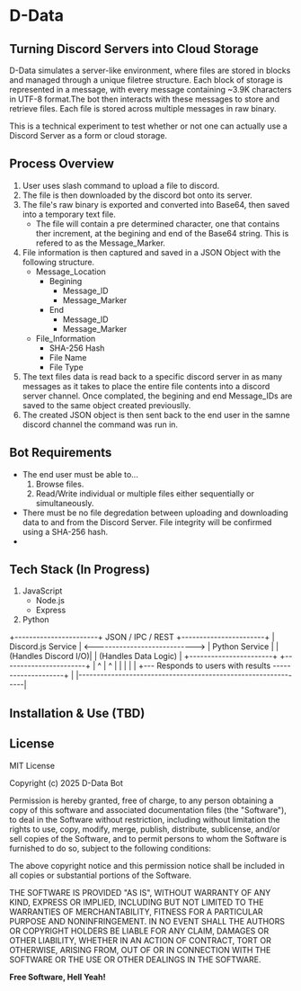 # D-Data
## Turning Discord Servers into Cloud Storage

D-Data simulates a server-like environment, where files are stored in blocks and managed through a unique filetree structure. Each block of storage is represented in a message, with every message containing ~3.9K characters in UTF-8 format.The bot then interacts with these messages to store and retrieve files. Each file is stored across multiple messages in raw binary.

This is a technical experiment to test whether or not one can actually use a Discord Server as a form or cloud storage.

## Process Overview

1. User uses slash command to upload a file to discord.
2. The file is then downloaded by the discord bot onto its server. 
3. The file's raw binary is exported and converted into Base64, then saved into a temporary text file.
    - The file will contain a pre determined character, one that contains ther increment, at the begining and end of the Base64 string. This is refered to as the Message_Marker. 
4. File information is then captured and saved in a JSON Object with the following structure.
    - Message_Location
        - Begining
            - Message_ID
            - Message_Marker
        - End
             - Message_ID
            - Message_Marker
    - File_Information
        -  SHA-256 Hash
        -  File Name
        -  File Type
5. The text files data is read back to a specific discord server in as many messages as it takes to place the entire file contents into a discord server channel. Once complated, the begining and end Message_IDs are saved to the same object created previouslly.
6. The created JSON object is then sent back to the end user in the samne discord channel the command was run in.

## Bot Requirements

- The end user must be able to...
    1. Browse files.
    2. Read/Write individual or multiple files either sequentially or simultaneously.
- There must be no file degredation between uploading and downloading data to and from the Discord Server. File integrity will be confirmed using a SHA-256 hash.
- 
## Tech Stack (In Progress)

1. JavaScript
    - Node.js
    - Express
3. Python


+-----------------------+        JSON / IPC / REST        +-----------------------+
|   Discord.js Service  |  <---------------------------->  |   Python Service      |
|  (Handles Discord I/O)|                                 |  (Handles Data Logic)  |
+-----------------------+                                 +-----------------------+
        |   ^                                                      |    ^
        |   |                                                      |    |
        |   +--- Responds to users with results --------------------+   |
        |---------------------------------------------------------------|


## Installation & Use (TBD)

## License

MIT License

Copyright (c) 2025 D-Data Bot

Permission is hereby granted, free of charge, to any person obtaining a copy
of this software and associated documentation files (the "Software"), to deal
in the Software without restriction, including without limitation the rights
to use, copy, modify, merge, publish, distribute, sublicense, and/or sell
copies of the Software, and to permit persons to whom the Software is
furnished to do so, subject to the following conditions:

The above copyright notice and this permission notice shall be included in all
copies or substantial portions of the Software.

THE SOFTWARE IS PROVIDED "AS IS", WITHOUT WARRANTY OF ANY KIND, EXPRESS OR
IMPLIED, INCLUDING BUT NOT LIMITED TO THE WARRANTIES OF MERCHANTABILITY,
FITNESS FOR A PARTICULAR PURPOSE AND NONINFRINGEMENT. IN NO EVENT SHALL THE
AUTHORS OR COPYRIGHT HOLDERS BE LIABLE FOR ANY CLAIM, DAMAGES OR OTHER
LIABILITY, WHETHER IN AN ACTION OF CONTRACT, TORT OR OTHERWISE, ARISING FROM,
OUT OF OR IN CONNECTION WITH THE SOFTWARE OR THE USE OR OTHER DEALINGS IN THE
SOFTWARE.

**Free Software, Hell Yeah!**